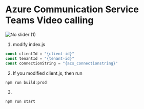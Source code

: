 # Azure Communication Service Teams Video calling
![No slider (1)](https://github.com/Cartier0745/testascweb/assets/102744633/2e56d4e4-c175-44c0-8e64-ddc11067f718)

1. modify index.js

```javascript
const clientId = "{client-id}"
const tenantId = "{tenant-id}"
const connectionString = "{acs_connectionstring}"

```

2. If you modified client.js, then run
```javascript
npm run build:prod
```
3.
```javascript
npm run start
```
